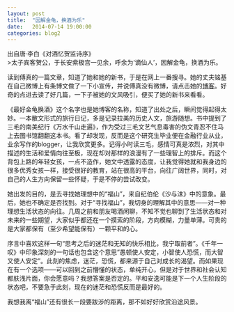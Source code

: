 ```yaml
---
layout: post
title:  "因解金龟，换酒为乐"
date:   2014-07-14 19:00:00
categories: blog2
---
```


<figcaption>
出自唐·李白《对酒忆贺监诗序》
</figcaption>
>太子宾客贺公，于长安紫极宫一见余，呼余为‘谪仙人’，因解金龟，换酒为乐。

读到傅真的一篇文章，知道了她和她的新书，于是在网上一番搜寻。她的丈夫铭基在自己微博上有条博文做了一下小宣传，并说傅真没有微博，请点击她的[博客](http://fz0512.com/)。好奇的点进去读了好几篇，一下子被她的文风吸引，便买了她的新书来看看。

《最好金龟换酒》这个名字也是她博客的名称，知道了出处之后，瞬间觉得起得太妙。一本散文形式的旅行日记，多是记录拉美的历史人文，旅游随想。书中提到了三毛的南美纪行《万水千山走遍》，作为受过三毛文艺气息毒害的伪文青忍不住马上去图书馆翻翻这本书。看了却发现，反而是这个研究生毕业便在金融行业从业，业余写作的blogger，让我欣赏更多。记得小时读三毛，感情可真是浓烈，对其中描述的生活和爱情向往至极，现在却对那样的浪漫有了一些理智上的排斥。而这个背包上路的年轻女孩，一点不造作，她文中透露的态度，让我觉得她就和我身边的很多优秀女孩一样，接受很好的教育，站在很高的平台，向往广阔世界，同时，对自己的人生方向保留一些怀疑，于是不停的尝试改变。

她出发的目的，是去寻找她理想中的“福山”，来自纪伯伦《沙与沫》中的意象。最后，她也不确定是否找到。对于“寻找福山”，我切身的理解其中的意思——对一种理想生活状态的向往。几周之前和朋友喝酒闲聊，不知不觉也聊到了生活状态和对未来的一些期望，大家似乎都还在一个摸索的阶段，方向模糊，力量单薄。可贵的是大家都保有（至少希望能保有）一颗平和的心。

序言中喜欢这样一句“思考之后的迷茫和无知的快乐相比，我宁取前者”。《千年一叹》中印象深刻的一句话也包含这个意思”愚顿使人安定，小智使人恐慌，而大智又使人安定”。此刻的焦虑，迷茫，恐慌，都来源于自己对成长的渴望。而如果现在有一个选项——可以回到之前懵懂的状态，单纯开心，但是对于世界和社会认知都肤浅片面，你会愿意吗？我想答案是否定的。平和安逸可能是下一个人生阶段的状态吧，不要急于此刻，现在的迷茫和恐慌反而是最好的。

我想我离“福山”还有很长一段要跋涉的距离，那不如好好欣赏沿途风景。